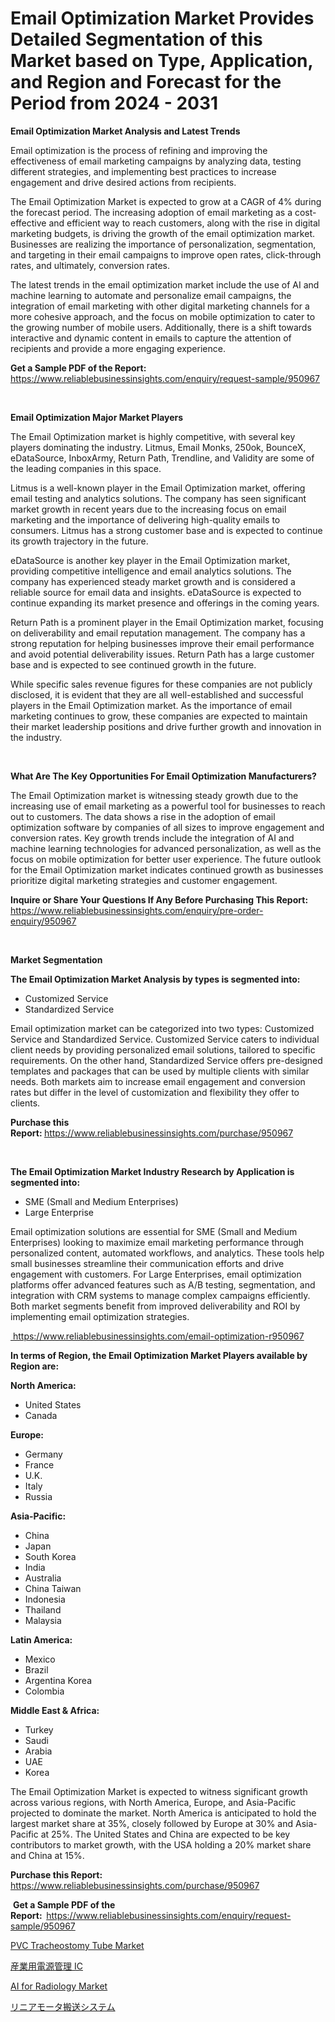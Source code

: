 <p><h1>Email Optimization Market Provides Detailed Segmentation of this Market based on Type, Application, and Region and Forecast for the Period from 2024 - 2031</h1></p><p><strong>Email Optimization Market Analysis and Latest Trends</strong></p>
<p><p>Email optimization is the process of refining and improving the effectiveness of email marketing campaigns by analyzing data, testing different strategies, and implementing best practices to increase engagement and drive desired actions from recipients.</p><p>The Email Optimization Market is expected to grow at a CAGR of 4% during the forecast period. The increasing adoption of email marketing as a cost-effective and efficient way to reach customers, along with the rise in digital marketing budgets, is driving the growth of the email optimization market. Businesses are realizing the importance of personalization, segmentation, and targeting in their email campaigns to improve open rates, click-through rates, and ultimately, conversion rates.</p><p>The latest trends in the email optimization market include the use of AI and machine learning to automate and personalize email campaigns, the integration of email marketing with other digital marketing channels for a more cohesive approach, and the focus on mobile optimization to cater to the growing number of mobile users. Additionally, there is a shift towards interactive and dynamic content in emails to capture the attention of recipients and provide a more engaging experience.</p></p>
<p><strong>Get a Sample PDF of the Report:&nbsp;</strong> <a href="https://www.reliablebusinessinsights.com/enquiry/request-sample/950967">https://www.reliablebusinessinsights.com/enquiry/request-sample/950967</a></p>
<p>&nbsp;</p>
<p><strong>Email Optimization Major Market Players</strong></p>
<p><p>The Email Optimization market is highly competitive, with several key players dominating the industry. Litmus, Email Monks, 250ok, BounceX, eDataSource, InboxArmy, Return Path, Trendline, and Validity are some of the leading companies in this space.</p><p>Litmus is a well-known player in the Email Optimization market, offering email testing and analytics solutions. The company has seen significant market growth in recent years due to the increasing focus on email marketing and the importance of delivering high-quality emails to consumers. Litmus has a strong customer base and is expected to continue its growth trajectory in the future.</p><p>eDataSource is another key player in the Email Optimization market, providing competitive intelligence and email analytics solutions. The company has experienced steady market growth and is considered a reliable source for email data and insights. eDataSource is expected to continue expanding its market presence and offerings in the coming years.</p><p>Return Path is a prominent player in the Email Optimization market, focusing on deliverability and email reputation management. The company has a strong reputation for helping businesses improve their email performance and avoid potential deliverability issues. Return Path has a large customer base and is expected to see continued growth in the future.</p><p>While specific sales revenue figures for these companies are not publicly disclosed, it is evident that they are all well-established and successful players in the Email Optimization market. As the importance of email marketing continues to grow, these companies are expected to maintain their market leadership positions and drive further growth and innovation in the industry.</p></p>
<p>&nbsp;</p>
<p><strong>What Are The Key Opportunities For Email Optimization Manufacturers?</strong></p>
<p><p>The Email Optimization market is witnessing steady growth due to the increasing use of email marketing as a powerful tool for businesses to reach out to customers. The data shows a rise in the adoption of email optimization software by companies of all sizes to improve engagement and conversion rates. Key growth trends include the integration of AI and machine learning technologies for advanced personalization, as well as the focus on mobile optimization for better user experience. The future outlook for the Email Optimization market indicates continued growth as businesses prioritize digital marketing strategies and customer engagement.</p></p>
<p><strong>Inquire or Share Your Questions If Any Before Purchasing This Report:</strong> <a href="https://www.reliablebusinessinsights.com/enquiry/pre-order-enquiry/950967">https://www.reliablebusinessinsights.com/enquiry/pre-order-enquiry/950967</a></p>
<p>&nbsp;</p>
<p><strong>Market Segmentation</strong></p>
<p><strong>The Email Optimization Market Analysis by types is segmented into:</strong></p>
<p><ul><li>Customized Service</li><li>Standardized Service</li></ul></p>
<p><p>Email optimization market can be categorized into two types: Customized Service and Standardized Service. Customized Service caters to individual client needs by providing personalized email solutions, tailored to specific requirements. On the other hand, Standardized Service offers pre-designed templates and packages that can be used by multiple clients with similar needs. Both markets aim to increase email engagement and conversion rates but differ in the level of customization and flexibility they offer to clients.</p></p>
<p><strong>Purchase this Report:&nbsp;</strong><a href="https://www.reliablebusinessinsights.com/purchase/950967">https://www.reliablebusinessinsights.com/purchase/950967</a></p>
<p>&nbsp;</p>
<p><strong>The Email Optimization Market Industry Research by Application is segmented into:</strong></p>
<p><ul><li>SME (Small and Medium Enterprises)</li><li>Large Enterprise</li></ul></p>
<p><p>Email optimization solutions are essential for SME (Small and Medium Enterprises) looking to maximize email marketing performance through personalized content, automated workflows, and analytics. These tools help small businesses streamline their communication efforts and drive engagement with customers. For Large Enterprises, email optimization platforms offer advanced features such as A/B testing, segmentation, and integration with CRM systems to manage complex campaigns efficiently. Both market segments benefit from improved deliverability and ROI by implementing email optimization strategies.</p></p>
<p><a href="https://www.reliablebusinessinsights.com/email-optimization-r950967">&nbsp;https://www.reliablebusinessinsights.com/email-optimization-r950967</a></p>
<p><strong>In terms of Region, the Email Optimization Market Players available by Region are:</strong></p>
<p>
    <p> <strong> North America: </strong>
        <ul>
            <li>United States</li>
            <li>Canada</li>
        </ul>
        </p> 
    <p> <strong> Europe: </strong>
        <ul>
            <li>Germany</li>
            <li>France</li>
            <li>U.K.</li>
            <li>Italy</li>
            <li>Russia</li>
        </ul>
        </p> 
    <p> <strong> Asia-Pacific: </strong>
        <ul>
            <li>China</li>
            <li>Japan</li>
            <li>South Korea</li>
            <li>India</li>
            <li>Australia</li>
            <li>China Taiwan</li>
            <li>Indonesia</li>
            <li>Thailand</li>
            <li>Malaysia</li>
        </ul>
        </p> 
    <p> <strong> Latin America: </strong>
        <ul>
            <li>Mexico</li>
            <li>Brazil</li>
            <li>Argentina Korea</li>
            <li>Colombia</li>
        </ul>
        </p> 
    <p> <strong> Middle East & Africa: </strong>
        <ul>
            <li>Turkey</li>
            <li>Saudi</li>
            <li>Arabia</li>
            <li>UAE</li>
            <li>Korea</li>
        </ul>
    </p>
    </p>
<p><p>The Email Optimization Market is expected to witness significant growth across various regions, with North America, Europe, and Asia-Pacific projected to dominate the market. North America is anticipated to hold the largest market share at 35%, closely followed by Europe at 30% and Asia-Pacific at 25%. The United States and China are expected to be key contributors to market growth, with the USA holding a 20% market share and China at 15%.</p></p>
<p><strong>Purchase this Report: </strong><a href="https://www.reliablebusinessinsights.com/purchase/950967">https://www.reliablebusinessinsights.com/purchase/950967</a></p>
<p>&nbsp;<strong>Get a Sample PDF of the Report:&nbsp;&nbsp;</strong><a href="https://www.reliablebusinessinsights.com/enquiry/request-sample/950967">https://www.reliablebusinessinsights.com/enquiry/request-sample/950967</a></p>
<p><strong></strong></p>
<p><p><a href="https://github.com/singletonthaxterkelliehr2df/Market-Research-Report-List-3/blob/main/pvc-tracheostomy-tube-market.md">PVC Tracheostomy Tube Market</a></p><p><a href="https://github.com/klon646/Market-Research-Report-List-2/blob/main/6037055173744.md">産業用電源管理 IC</a></p><p><a href="https://github.com/kufem1/Market-Research-Report-List-3/blob/main/ai-for-radiology-market.md">AI for Radiology Market</a></p><p><a href="https://github.com/EstaSprer20231/Market-Research-Report-List-2/blob/main/8945517173743.md">リニアモータ搬送システム</a></p></p>